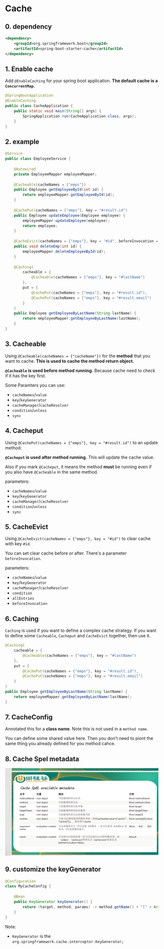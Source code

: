# Cache

## 0. dependency

```xml
<dependency>
    <groupId>org.springframework.boot</groupId>
    <artifactId>spring-boot-starter-cache</artifactId>
</dependency>
```

## 1. Enable cache

Add `@EnableCaching` for your spring boot application. **The default cache is a `ConcurrentMap`.**

```java
@SpringBootApplication
@EnableCaching
public class CacheApplication {
    public static void main(String[] args) {
        SpringApplication.run(CacheApplication.class, args);
    }
}
```

## 2. example

```java
@Service
public class EmployeeService {

    @Autowired
    private EmployeeMapper employeeMapper;

    @Cacheable(cacheNames = {"emps"})
    public Employee getEmployeeById(int id) {
        return employeeMapper.getEmployeeById(id);
    }

    @CachePut(cacheNames = {"emps"}, key = "#result.id")
    public Employee updateEmployee(Employee employee) {
        employeeMapper.updateEmployee(employee);
        return employee;
    }

    @CacheEvict(cacheNames = {"emps"}, key = "#id", beforeInvocation = true)
    public void deleteEmp(int id) {
        employeeMapper.deleteEmployeeById(id);
    }

    @Caching(
        cacheable = {
            @Cacheable(cacheNames = {"emps"}, key = "#lastName")
        },
        put = {
            @CachePut(cacheNames = {"emps"}, key = "#result.id"),
            @CachePut(cacheNames = {"emps"}, key = "#result.email")
        }
    )
    public Employee getEmployeeByLastName(String lastName) {
        return employeeMapper.getEmployeeByLastName(lastName);
    }
}
```


## 3. Cacheable

Using `@Cacheable(cacheNames = {"cacheName"})` for the **method** that you want to cache. **This is used to cache the method return object.**

**`@Cacheable` is used before method running.** Because cache need to check if it has the key first.

Some Paramters you can use:

-   `cacheNames`/`value`
-   `key`/`keyGenerator`
-   `cacheManager`/`cacheResolver`
-   `condition`/`unless`
-   `sync`


## 4. Cacheput

Using `@CachePut(cacheNames = {"emps"}, key = "#result.id")` to an update method. 

**`@Cacheput` is used after method running.** This will update the cache value.

Also if you mark `@Cacheput`, it means the method **must** be running even if you also have `@Cacheable` in the same method.

parameters:

-   `cacheNames`/`value`
-   `key`/`keyGenerator`
-   `cacheManager`/`cacheResolver`
-   `condition`/`unless`
-   `sync`


## 5. CacheEvict

Using `@CacheEvict(cacheNames = {"emps"}, key = "#id")` to clear cache with key `#id`.

You can set clear cache before or after. There's a parameter `beforeInvocation`.

parameters:

-   `cacheNames`/`value`
-   `key`/`keyGenerator`
-   `cacheManager`/`cacheResolver`
-   `condition`
-   `allEntries`
-   `beforeInvocation`


## 6. Caching

`Caching` is used if you want to define a complex cache strategy. If you want to define some `Cacheable`, `Cacheput` and `CacheEvict` together, then use it.

```java
@Caching(
    cacheable = {
        @Cacheable(cacheNames = {"emps"}, key = "#lastName")
    },
    put = {
        @CachePut(cacheNames = {"emps"}, key = "#result.id"),
        @CachePut(cacheNames = {"emps"}, key = "#result.email")
    }
)
public Employee getEmployeeByLastName(String lastName) {
    return employeeMapper.getEmployeeByLastName(lastName);
}
```

## 7. CacheConfig

Annotated this for a **class name**. Note this is not used in a `method name`.

You can define some shared value here. Then you don't need to piont the same thing you already defined for you method cahce.


## 8. Cache Spel metadata

![cacheSpel](./images/cacheSpel.png)


## 9. customize the keyGenerator

```java
@Configuration
class MyCacheConfig {

    @Bean
    public KeyGenerator keyGenerator() {
        return (target, method, params) -> method.getName() + "[" + Arrays.asList(params).toString() + "]";
    }
}
```

Note:

-   `KeyGenerator` is the `org.springframework.cache.interceptor.KeyGenerator;`